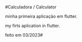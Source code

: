 #Calculadora / Calculator

minha primeira aplicação em flutter.

my firts aplication in flutter.


feito em 03/2023# 
